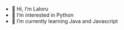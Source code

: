 - 👋 Hi, I’m Laloru
- 👀 I’m interested in Python
- 🌱 I’m currently learning Java and Javascript

<!---
- 💞️ I’m looking to collaborate on ...
- 📫 How to reach me ... 
--->

<!---
ZDGHub/ZDGHub is a ✨ special ✨ repository because its `README.md` (this file) appears on your GitHub profile.
You can click the Preview link to take a look at your changes.
--->
